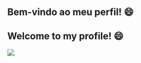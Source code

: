 ## Bem-vindo ao meu perfil! 😄
## Welcome to my profile! 😄

[<img src="https://img.shields.io/badge/-JonathanSantos-blue?style=flat-square&logo=Linkedin&logoColor=white&link=https://www.linkedin.com/in/jonathan-reis-dos-santos/" />](http://linkedin.com/in/jonathan-reis-dos-santos/)
<!--
**JonathanSantos/JonathanSantos** is a ✨ _special_ ✨ repository because its `README.md` (this file) appears on your GitHub profile.

Here are some ideas to get you started:

- 🔭 I’m currently working on ...
- 🌱 I’m currently learning ...
- 👯 I’m looking to collaborate on ...
- 🤔 I’m looking for help with ...
- 💬 Ask me about ...
- 📫 How to reach me: ...
- 😄 Pronouns: ...
- ⚡ Fun fact: ...
-->
